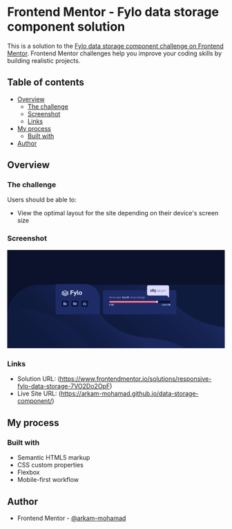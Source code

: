 # Frontend Mentor - Fylo data storage component solution

This is a solution to the [Fylo data storage component challenge on Frontend Mentor](https://www.frontendmentor.io/challenges/fylo-data-storage-component-1dZPRbV5n). Frontend Mentor challenges help you improve your coding skills by building realistic projects. 

## Table of contents

- [Overview](#overview)
  - [The challenge](#the-challenge)
  - [Screenshot](#screenshot)
  - [Links](#links)
- [My process](#my-process)
  - [Built with](#built-with)
- [Author](#author)

## Overview

### The challenge

Users should be able to:

- View the optimal layout for the site depending on their device's screen size

### Screenshot

![](./images/site_screenshot.png)

### Links

- Solution URL: (https://www.frontendmentor.io/solutions/responsive-fylo-data-storage-7VO2Do2OpF)
- Live Site URL: (https://arkam-mohamad.github.io/data-storage-component/)
## My process

### Built with

- Semantic HTML5 markup
- CSS custom properties
- Flexbox
- Mobile-first workflow


## Author

- Frontend Mentor - [@arkam-mohamad](https://www.frontendmentor.io/profile/arkam-mohamad)

